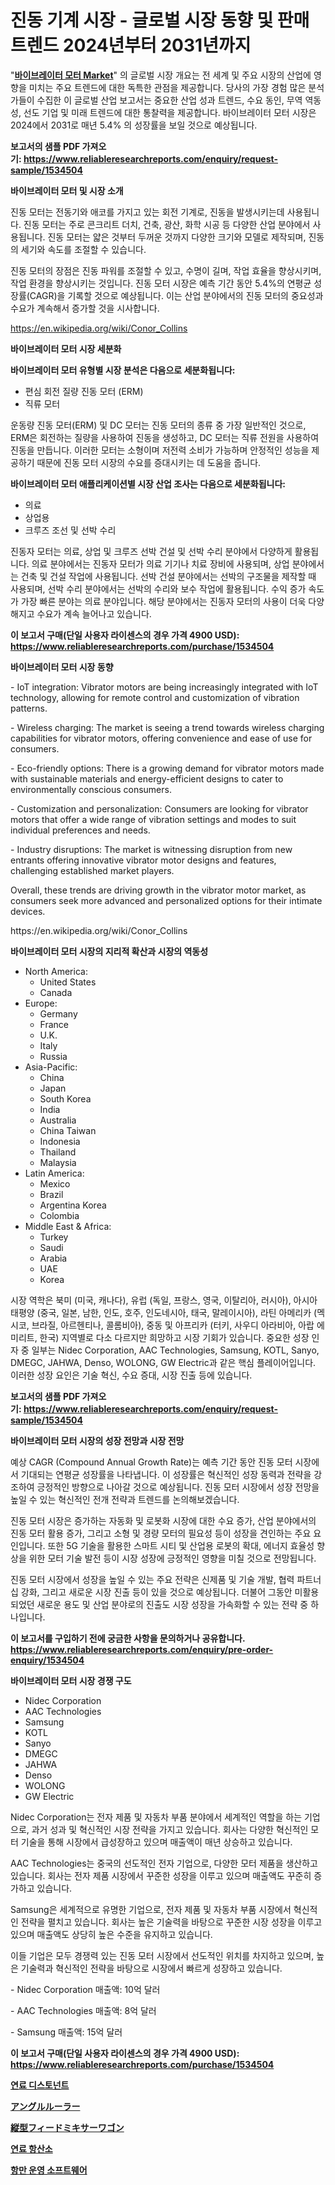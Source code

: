 <p><h1>진동 기계 시장 - 글로벌 시장 동향 및 판매 트렌드 2024년부터 2031년까지</h1></p><p>"<strong><a href="https://www.reliableresearchreports.com/vibrator-motor-r1534504">바이브레이터 모터 Market</a></strong>" 의 글로벌 시장 개요는 전 세계 및 주요 시장의 산업에 영향을 미치는 주요 트렌드에 대한 독특한 관점을 제공합니다. 당사의 가장 경험 많은 분석가들이 수집한 이 글로벌 산업 보고서는 중요한 산업 성과 트렌드, 수요 동인, 무역 역동성, 선도 기업 및 미래 트렌드에 대한 통찰력을 제공합니다. 바이브레이터 모터 시장은 2024에서 2031로 매년 5.4% 의 성장률을 보일 것으로 예상됩니다.</p>
<p><strong>보고서의 샘플 PDF 가져오기:&nbsp;<a href="https://www.reliableresearchreports.com/enquiry/request-sample/1534504">https://www.reliableresearchreports.com/enquiry/request-sample/1534504</a></strong></p>
<p><strong>바이브레이터 모터 및 시장 소개</strong></p>
<p><p>진동 모터는 전동기와 애코를 가지고 있는 회전 기계로, 진동을 발생시키는데 사용됩니다. 진동 모터는 주로 콘크리트 더치, 건축, 광산, 화학 시공 등 다양한 산업 분야에서 사용됩니다. 진동 모터는 얇은 것부터 두꺼운 것까지 다양한 크기와 모델로 제작되며, 진동의 세기와 속도를 조절할 수 있습니다.</p><p>진동 모터의 장점은 진동 파워를 조절할 수 있고, 수명이 길며, 작업 효율을 향상시키며, 작업 환경을 향상시키는 것입니다. 진동 모터 시장은 예측 기간 동안 5.4%의 연평균 성장률(CAGR)을 기록할 것으로 예상됩니다. 이는 산업 분야에서의 진동 모터의 중요성과 수요가 계속해서 증가할 것을 시사합니다.</p></p>
<p><a href="https://en.wikipedia.org/wiki/Conor_Collins">https://en.wikipedia.org/wiki/Conor_Collins</a></p>
<p><strong>바이브레이터 모터 시장 세분화</strong></p>
<p><strong>바이브레이터 모터 유형별 시장 분석은 다음으로 세분화됩니다:</strong></p>
<p><ul><li>편심 회전 질량 진동 모터 (ERM)</li><li>직류 모터</li></ul></p>
<p><p>운동량 진동 모터(ERM) 및 DC 모터는 진동 모터의 종류 중 가장 일반적인 것으로, ERM은 회전하는 질량을 사용하여 진동을 생성하고, DC 모터는 직류 전원을 사용하여 진동을 만듭니다. 이러한 모터는 소형이며 저전력 소비가 가능하며 안정적인 성능을 제공하기 때문에 진동 모터 시장의 수요를 증대시키는 데 도움을 줍니다.</p></p>
<p><strong>바이브레이터 모터 애플리케이션별 시장 산업 조사는 다음으로 세분화됩니다:</strong></p>
<p><ul><li>의료</li><li>상업용</li><li>크루즈 조선 및 선박 수리</li></ul></p>
<p><p>진동자 모터는 의료, 상업 및 크루즈 선박 건설 및 선박 수리 분야에서 다양하게 활용됩니다. 의료 분야에서는 진동자 모터가 의료 기기나 치료 장비에 사용되며, 상업 분야에서는 건축 및 건설 작업에 사용됩니다. 선박 건설 분야에서는 선박의 구조물을 제작할 때 사용되며, 선박 수리 분야에서는 선박의 수리와 보수 작업에 활용됩니다. 수익 증가 속도가 가장 빠른 분야는 의료 분야입니다. 해당 분야에서는 진동자 모터의 사용이 더욱 다양해지고 수요가 계속 늘어나고 있습니다.</p></p>
<p><strong>이 보고서 구매(단일 사용자 라이센스의 경우 가격 4900 USD): <a href="https://www.reliableresearchreports.com/purchase/1534504">https://www.reliableresearchreports.com/purchase/1534504</a></strong></p>
<p><strong>바이브레이터 모터 시장 동향</strong></p>
<p><p>- IoT integration: Vibrator motors are being increasingly integrated with IoT technology, allowing for remote control and customization of vibration patterns.</p><p>- Wireless charging: The market is seeing a trend towards wireless charging capabilities for vibrator motors, offering convenience and ease of use for consumers.</p><p>- Eco-friendly options: There is a growing demand for vibrator motors made with sustainable materials and energy-efficient designs to cater to environmentally conscious consumers.</p><p>- Customization and personalization: Consumers are looking for vibrator motors that offer a wide range of vibration settings and modes to suit individual preferences and needs.</p><p>- Industry disruptions: The market is witnessing disruption from new entrants offering innovative vibrator motor designs and features, challenging established market players.</p><p>Overall, these trends are driving growth in the vibrator motor market, as consumers seek more advanced and personalized options for their intimate devices.</p></p>
<p>https://en.wikipedia.org/wiki/Conor_Collins</p>
<p><strong>바이브레이터 모터 시장의 지리적 확산과 시장의 역동성</strong></p>
<p><ul>
    <li>
        North America:
        <ul>
            <li>United States</li>
            <li>Canada</li>
        </ul>
    </li>
    <li>
        Europe:
        <ul>
            <li>Germany</li>
            <li>France</li>
            <li>U.K.</li>
            <li>Italy</li>
            <li>Russia</li>
        </ul>
    </li>
    <li>
        Asia-Pacific:
        <ul>
            <li>China</li>
            <li>Japan</li>
            <li>South Korea</li>
            <li>India</li>
            <li>Australia</li>
            <li>China Taiwan</li>
            <li>Indonesia</li>
            <li>Thailand</li>
            <li>Malaysia</li>
        </ul>
    </li>
    <li>
        Latin America:
        <ul>
            <li>Mexico</li>
            <li>Brazil</li>
            <li>Argentina Korea</li>
            <li>Colombia</li>
        </ul>
    </li>
    <li>
        Middle East & Africa:
        <ul>
            <li>Turkey</li>
            <li>Saudi</li>
            <li>Arabia</li>
            <li>UAE</li>
            <li>Korea</li>
        </ul>
    </li>
    </ul></p>
<p><p>시장 역학은 북미 (미국, 캐나다), 유럽 (독일, 프랑스, 영국, 이탈리아, 러시아), 아시아 태평양 (중국, 일본, 남한, 인도, 호주, 인도네시아, 태국, 말레이시아), 라틴 아메리카 (멕시코, 브라질, 아르헨티나, 콜롬비아), 중동 및 아프리카 (터키, 사우디 아라비아, 아랍 에미리트, 한국) 지역별로 다소 다르지만 희망하고 시장 기회가 있습니다. 중요한 성장 인자 중 일부는 Nidec Corporation, AAC Technologies, Samsung, KOTL, Sanyo, DMEGC, JAHWA, Denso, WOLONG, GW Electric과 같은 핵심 플레이어입니다. 이러한 성장 요인은 기술 혁신, 수요 증대, 시장 진출 등에 있습니다.</p></p>
<p><strong>보고서의 샘플 PDF 가져오기:&nbsp;<a href="https://www.reliableresearchreports.com/enquiry/request-sample/1534504">https://www.reliableresearchreports.com/enquiry/request-sample/1534504</a></strong></p>
<p><strong>바이브레이터 모터 시장의 성장 전망과 시장 전망</strong></p>
<p><p>예상 CAGR (Compound Annual Growth Rate)는 예측 기간 동안 진동 모터 시장에서 기대되는 연평균 성장률을 나타냅니다. 이 성장률은 혁신적인 성장 동력과 전략을 강조하여 긍정적인 방향으로 나아갈 것으로 예상됩니다. 진동 모터 시장에서 성장 전망을 높일 수 있는 혁신적인 전개 전략과 트렌드를 논의해보겠습니다.</p><p>진동 모터 시장은 증가하는 자동화 및 로봇화 시장에 대한 수요 증가, 산업 분야에서의 진동 모터 활용 증가, 그리고 소형 및 경량 모터의 필요성 등이 성장을 견인하는 주요 요인입니다. 또한 5G 기술을 활용한 스마트 시티 및 산업용 로봇의 확대, 에너지 효율성 향상을 위한 모터 기술 발전 등이 시장 성장에 긍정적인 영향을 미칠 것으로 전망됩니다.</p><p>진동 모터 시장에서 성장을 높일 수 있는 주요 전략은 신제품 및 기술 개발, 협력 파트너십 강화, 그리고 새로운 시장 진출 등이 있을 것으로 예상됩니다. 더불어 그동안 미활용되었던 새로운 용도 및 산업 분야로의 진출도 시장 성장을 가속화할 수 있는 전략 중 하나입니다.</p></p>
<p><strong>이 보고서를 구입하기 전에 궁금한 사항을 문의하거나 공유합니다. <a href="https://www.reliableresearchreports.com/enquiry/pre-order-enquiry/1534504">https://www.reliableresearchreports.com/enquiry/pre-order-enquiry/1534504</a></strong></p>
<p><strong>바이브레이터 모터 시장 경쟁 구도</strong></p>
<p><ul><li>Nidec Corporation</li><li>AAC Technologies</li><li>Samsung</li><li>KOTL</li><li>Sanyo</li><li>DMEGC</li><li>JAHWA</li><li>Denso</li><li>WOLONG</li><li>GW Electric</li></ul></p>
<p><p>Nidec Corporation는 전자 제품 및 자동차 부품 분야에서 세계적인 역할을 하는 기업으로, 과거 성과 및 혁신적인 시장 전략을 가지고 있습니다. 회사는 다양한 혁신적인 모터 기술을 통해 시장에서 급성장하고 있으며 매출액이 매년 상승하고 있습니다.</p><p>AAC Technologies는 중국의 선도적인 전자 기업으로, 다양한 모터 제품을 생산하고 있습니다. 회사는 전자 제품 시장에서 꾸준한 성장을 이루고 있으며 매출액도 꾸준히 증가하고 있습니다.</p><p>Samsung은 세계적으로 유명한 기업으로, 전자 제품 및 자동차 부품 시장에서 혁신적인 전략을 펼치고 있습니다. 회사는 높은 기술력을 바탕으로 꾸준한 시장 성장을 이루고 있으며 매출액도 상당히 높은 수준을 유지하고 있습니다.</p><p>이들 기업은 모두 경쟁력 있는 진동 모터 시장에서 선도적인 위치를 차지하고 있으며, 높은 기술력과 혁신적인 전략을 바탕으로 시장에서 빠르게 성장하고 있습니다.</p><p>- Nidec Corporation 매출액: 10억 달러</p><p>- AAC Technologies 매출액: 8억 달러</p><p>- Samsung 매출액: 15억 달러</p></p>
<p><strong>이 보고서 구매(단일 사용자 라이센스의 경우 가격 4900 USD): <a href="https://www.reliableresearchreports.com/purchase/1534504">https://www.reliableresearchreports.com/purchase/1534504</a></strong></p>
<p><strong><p><a href="https://github.com/KellyLyncyh543964/Market-Research-Report-List-3/blob/main/964290794742.md">연료 디스토넌트</a></p><p><a href="https://github.com/mohamedbakry57/Market-Research-Report-List-5/blob/main/252962176160.md">アングルルーラー</a></p><p><a href="https://medium.com/@mares423/%E6%AC%A1%E3%81%AE%E6%96%87%E3%82%92%E6%97%A5%E6%9C%AC%E8%AA%9E%E3%81%AB%E7%BF%BB%E8%A8%B3%E3%81%99%E3%82%8B%E3%81%A8-global-vertical-feed-mixer-wagons-market-status-2024-2031-and-forecast-by-region-26cd654e38dd">縦型フィードミキサーワゴン</a></p><p><a href="https://github.com/rcabello548/Market-Research-Report-List-3/blob/main/962698294743.md">연료 항산소</a></p><p><a href="https://medium.com/@conradkirrlin76575/%ED%95%AD%EA%B5%AC-%EC%9A%B4%EC%98%81-%EC%86%8C%ED%94%84%ED%8A%B8%EC%9B%A8%EC%96%B4-%EC%8B%9C%EC%9E%A5%EC%97%90-%EB%8C%80%ED%95%9C-%ED%86%B5%EC%B0%B0-%EC%8B%9C%EC%9E%A5-%EC%B0%B8%EA%B0%80%EC%9E%90-%EC%8B%9C%EC%9E%A5-%EA%B7%9C%EB%AA%A8-%EC%A7%80%EB%A6%AC%EC%A0%81-%EC%A7%80%EC%97%AD-%EB%B0%8F-%EC%98%88%EC%B8%A1-2024-2031-294aaecb1270">항만 운영 소프트웨어</a></p></strong></p>
<p></p>